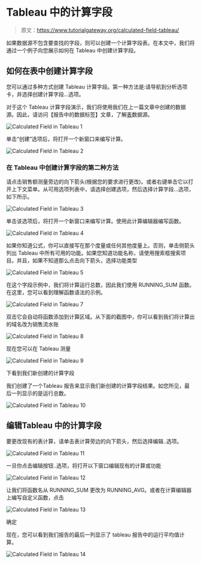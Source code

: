 # Tableau 中的计算字段

> 原文：<https://www.tutorialgateway.org/calculated-field-tableau/>

如果数据源不包含要查找的字段，则可以创建一个计算字段表。在本文中，我们将通过一个例子向您展示如何在 Tableau 中创建计算字段。

## 如何在表中创建计算字段

您可以通过多种方式创建 Tableau 计算字段。第一种方法是:请导航到分析选项卡，并选择创建计算字段…选项。

对于这个 Tableau 计算字段演示，我们将使用我们在上一篇文章中创建的数据源。因此，请访问【报告中的数据标签】文章，了解[表](https://www.tutorialgateway.org/tableau/)数据源。

![Calculated Field in Tableau 1](img/7c4b73081d6b31d2660cec4ea15fe571.png)

单击“创建”选项后，将打开一个新窗口来编写计算。

![Calculated Field in Tableau 2](img/134e69f8d193949806df6591679475a6.png)

### 在 Tableau 中创建计算字段的第二种方法

请点击销售额测量旁边的向下箭头(根据您的要求进行更改)。或者右键单击它以打开上下文菜单。从可用选项列表中，请选择创建选项，然后选择计算字段…选项，如下所示。

![Calculated Field in Tableau 3](img/103c0b2f6e1b4ce8107890a2563007f4.png)

单击该选项后，将打开一个新窗口来编写计算。使用此计算编辑器编写函数。

![Calculated Field in Tableau 4](img/b4b6c09c529536eb5077be756dff970d.png)

如果你知道公式，你可以直接写在那个度量或任何其他度量上。否则，单击侧箭头列出 Tableau 中所有可用的功能。如果您知道功能名称，请使用搜索框搜索项目。并且，如果不知道那么点击向下箭头，选择功能类型

![Calculated Field in Tableau 5](img/55ffdde515b244e0f3374338e3b5ad17.png)

在这个字段示例中，我们将计算运行总数，因此我们使用 RUNNING_SUM 函数。在这里，您可以看到理解函数语法的示例。

![Calculated Field in Tableau 7](img/64fe8eb7b99d4a4b6c5c02328b60d2f0.png)

双击它会自动将函数添加到计算区域。从下面的截图中，你可以看到我们将计算出的域名改为销售流水账

![Calculated Field in Tableau 8](img/9bc2ee4b9fbf8333bb23565bad17fc51.png)

现在您可以在 Tableau 测量

![Calculated Field in Tableau 9](img/24ca64946e439ed0b250924dd48aa3c5.png)

下看到我们新创建的计算字段

我们创建了一个Tableau 报告来显示我们新创建的计算字段结果。如您所见，最后一列显示的是运行总数。

![Calculated Field in Tableau 10](img/ecb37638b98f0f510ee21fa644b56748.png)

## 编辑Tableau 中的计算字段

要更改现有的表计算，请单击表计算旁边的向下箭头，然后选择编辑..选项。

![Calculated Field in Tableau 11](img/522c3f4e2e36ce9776073c29d8cd949b.png)

一旦你点击编辑按钮..选项，将打开以下窗口编辑现有的计算或功能

![Calculated Field in Tableau 12](img/7618fd5e11e7d88ad98af6a9203158d7.png)

让我们将函数名从 RUNNING_SUM 更改为 RUNNING_AVG。或者在计算编辑器上编写自定义函数，点击

![Calculated Field in Tableau 13](img/c30f02cf1cd63855fc7ae5805c1bcbb5.png)

确定

现在，您可以看到我们报告的最后一列显示了 tableau 报告中的运行平均值计算。

![Calculated Field in Tableau 14](img/8747dbe1c52bf2e1d0a36e8c366c2076.png)